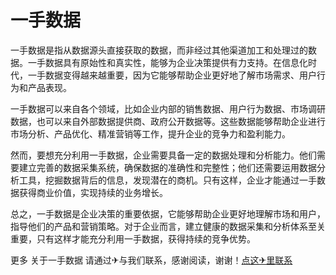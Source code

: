 # 一手数据

一手数据是指从数据源头直接获取的数据，而非经过其他渠道加工和处理过的数据。一手数据具有原始性和真实性，能够为企业决策提供有力支持。在信息化时代，一手数据变得越来越重要，因为它能够帮助企业更好地了解市场需求、用户行为和产品表现。

一手数据可以来自各个领域，比如企业内部的销售数据、用户行为数据、市场调研数据，也可以来自外部数据提供商、政府公开数据等。这些数据能够帮助企业进行市场分析、产品优化、精准营销等工作，提升企业的竞争力和盈利能力。

然而，要想充分利用一手数据，企业需要具备一定的数据处理和分析能力。他们需要建立完善的数据采集系统，确保数据的准确性和完整性；他们还需要运用数据分析工具，挖掘数据背后的信息，发现潜在的商机。只有这样，企业才能通过一手数据获得商业价值，实现持续的业务增长。

总之，一手数据是企业决策的重要依据，它能够帮助企业更好地理解市场和用户，指导他们的产品和营销策略。对于企业而言，建立健康的数据采集和分析体系至关重要，只有这样才能充分利用一手数据，获得持续的竞争优势。

更多 关于一手数据 请通过✈与我们联系，感谢阅读，谢谢！[点这✈里联系](https://acc.k02.cc)